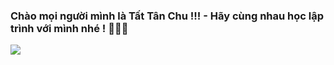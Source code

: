 ### Chào mọi người mình là Tất Tân Chu !!! - Hãy cùng nhau học lập trình với mình nhé ! 👋👋👋

<img
  align="center"
  src="https://github-readme-stats.vercel.app/api/?username=Tat Tan Chu&theme=dracula"
/>
<!--
**TatTanChu/TatTanChu** is a ✨ _special_ ✨ repository because its `README.md` (this file) appears on your GitHub profile.

Here are some ideas to get you started:

- 🔭 I’m currently working on ...
- 🌱 I’m currently learning ...
- 👯 I’m looking to collaborate on ...
- 🤔 I’m looking for help with ...
- 💬 Ask me about ...
- 📫 How to reach me: ...
- 😄 Pronouns: ...
- ⚡ Fun fact: ...
-->
